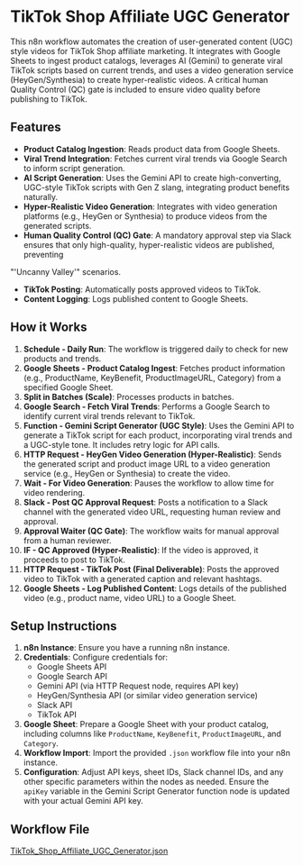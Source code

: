 # TikTok Shop Affiliate UGC Generator

This n8n workflow automates the creation of user-generated content (UGC) style videos for TikTok Shop affiliate marketing. It integrates with Google Sheets to ingest product catalogs, leverages AI (Gemini) to generate viral TikTok scripts based on current trends, and uses a video generation service (HeyGen/Synthesia) to create hyper-realistic videos. A critical human Quality Control (QC) gate is included to ensure video quality before publishing to TikTok.

## Features

*   **Product Catalog Ingestion**: Reads product data from Google Sheets.
*   **Viral Trend Integration**: Fetches current viral trends via Google Search to inform script generation.
*   **AI Script Generation**: Uses the Gemini API to create high-converting, UGC-style TikTok scripts with Gen Z slang, integrating product benefits naturally.
*   **Hyper-Realistic Video Generation**: Integrates with video generation platforms (e.g., HeyGen or Synthesia) to produce videos from the generated scripts.
*   **Human Quality Control (QC) Gate**: A mandatory approval step via Slack ensures that only high-quality, hyper-realistic videos are published, preventing 

"'Uncanny Valley'" scenarios.
*   **TikTok Posting**: Automatically posts approved videos to TikTok.
*   **Content Logging**: Logs published content to Google Sheets.

## How it Works

1.  **Schedule - Daily Run**: The workflow is triggered daily to check for new products and trends.
2.  **Google Sheets - Product Catalog Ingest**: Fetches product information (e.g., ProductName, KeyBenefit, ProductImageURL, Category) from a specified Google Sheet.
3.  **Split in Batches (Scale)**: Processes products in batches.
4.  **Google Search - Fetch Viral Trends**: Performs a Google Search to identify current viral trends relevant to TikTok.
5.  **Function - Gemini Script Generator (UGC Style)**: Uses the Gemini API to generate a TikTok script for each product, incorporating viral trends and a UGC-style tone. It includes retry logic for API calls.
6.  **HTTP Request - HeyGen Video Generation (Hyper-Realistic)**: Sends the generated script and product image URL to a video generation service (e.g., HeyGen or Synthesia) to create the video.
7.  **Wait - For Video Generation**: Pauses the workflow to allow time for video rendering.
8.  **Slack - Post QC Approval Request**: Posts a notification to a Slack channel with the generated video URL, requesting human review and approval.
9.  **Approval Waiter (QC Gate)**: The workflow waits for manual approval from a human reviewer.
10. **IF - QC Approved (Hyper-Realistic)**: If the video is approved, it proceeds to post to TikTok.
11. **HTTP Request - TikTok Post (Final Deliverable)**: Posts the approved video to TikTok with a generated caption and relevant hashtags.
12. **Google Sheets - Log Published Content**: Logs details of the published video (e.g., product name, video URL) to a Google Sheet.

## Setup Instructions

1.  **n8n Instance**: Ensure you have a running n8n instance.
2.  **Credentials**: Configure credentials for:
    *   Google Sheets API
    *   Google Search API
    *   Gemini API (via HTTP Request node, requires API key)
    *   HeyGen/Synthesia API (or similar video generation service)
    *   Slack API
    *   TikTok API
3.  **Google Sheet**: Prepare a Google Sheet with your product catalog, including columns like `ProductName`, `KeyBenefit`, `ProductImageURL`, and `Category`.
4.  **Workflow Import**: Import the provided `.json` workflow file into your n8n instance.
5.  **Configuration**: Adjust API keys, sheet IDs, Slack channel IDs, and any other specific parameters within the nodes as needed. Ensure the `apiKey` variable in the Gemini Script Generator function node is updated with your actual Gemini API key.

## Workflow File

[TikTok_Shop_Affiliate_UGC_Generator.json](TikTok_Shop_Affiliate_UGC_Generator.json)

